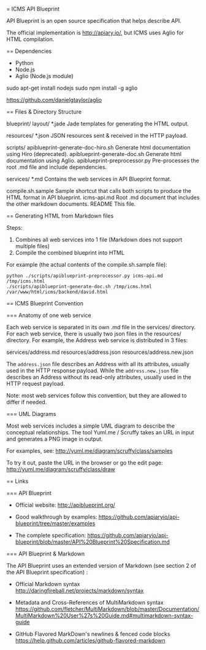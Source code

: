= ICMS API Blueprint

API Blueprint is an open source specification that helps describe API.

The official implementation is http://apiary.io/, but ICMS uses Aglio for HTML compilation.


== Dependencies

* Python
* Node.js
* Aglio (Node.js module)

sudo apt-get install nodejs
sudo npm install -g aglio

https://github.com/danielgtaylor/aglio


== Files & Directory Structure

blueprint/
  layout/
    *.jade                Jade templates for generating the HTML output.
  
  resources/
    *.json                JSON resources sent & received in the HTTP payload.
  
  scripts/
    apiblueprint-generate-doc-hiro.sh   Generate html documentation using Hiro (deprecated).
    apiblueprint-generate-doc.sh        Generate html documentation using Aglio.
    apiblueprint-preprocessor.py        Pre-processes the root .md file and include dependencies.

  services/
    *.md                  Contains the web services in API Blueprint format.
  
  compile.sh.sample       Sample shortcut that calls both scripts to produce the HTML format in API blueprint.
  icms-api.md             Root .md document that includes the other markdown documents.
  README                  This file.


== Generating HTML from Markdown files

Steps:

1. Combines all web services into 1 file (Markdown does not support multiple files)
2. Compile the combined blueprint into HTML

For example (the actual contents of the compile.sh.sample file):

```
python ./scripts/apiblueprint-preprocessor.py icms-api.md /tmp/icms.html
./scripts/apiblueprint-generate-doc.sh /tmp/icms.html /var/www/html/icms/backend/david.html
```


== ICMS Blueprint Convention

=== Anatomy of one web service

Each web service is separated in its own .md file in the services/ directory. For each web service, there is usually two json files in the resources/ directory. For example, the Address web service is distributed in 3 files:

  services/address.md
  resources/address.json
  resources/address.new.json

The `address.json` file describes an Address with all its attributes, usually used in the HTTP response payload.
While the `address.new.json` file describes an Address without its read-only attributes, usually used in the HTTP request payload.

Note: most web services follow this convention, but they are allowed to differ if needed.

=== UML Diagrams

Most web services includes a simple UML diagram to describe the conceptual relationships. The tool Yuml.me / Scruffy takes an URL in input and generates a PNG image in output.

For examples, see:
  http://yuml.me/diagram/scruffy/class/samples

To try it out, paste the URL in the browser or go the edit page:
  http://yuml.me/diagram/scruffy/class/draw


== Links

=== API Blueprint

* Official website: 
  http://apiblueprint.org/

* Good walkthrough by examples: 
  https://github.com/apiaryio/api-blueprint/tree/master/examples

* The complete specification:
  https://github.com/apiaryio/api-blueprint/blob/master/API%20Blueprint%20Specification.md


=== API Blueprint & Markdown

The API Blueprint uses an extended version of Markdown (see section 2 of the API Blueprint specification) :

* Official Markdown syntax
  http://daringfireball.net/projects/markdown/syntax

* Metadata and Cross-References of MultiMarkdown syntax
  https://github.com/fletcher/MultiMarkdown/blob/master/Documentation/MultiMarkdown%20User%27s%20Guide.md#multimarkdown-syntax-guide

* GitHub Flavored MarkDown's newlines & fenced code blocks
  https://help.github.com/articles/github-flavored-markdown

